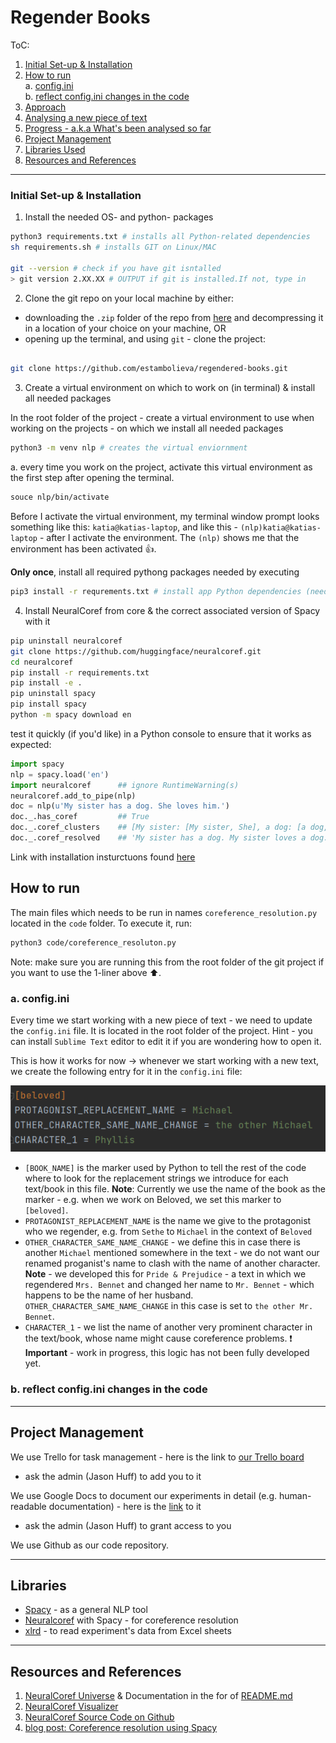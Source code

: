 # Regender Books

ToC:
1. [Initial Set-up & Installation](#initial-setup)
2. [How to run](#run)<br>
   a. [config.ini](#config)<br>
   b. [reflect config.ini changes in the code](#code-changes)
3. [Approach](#approach)
3. [Analysing a new piece of text](#continuing-work)
4. [Progress - a.k.a What's been analysed so far](#progress)
5. [Project Management](#management)
4. [Libraries Used](#libraries)
5. [Resources and References](#resources-and-references)

---


### Initial Set-up & Installation <a name="initial-setup"></a>

1. Install the needed OS- and python- packages

```sh
python3 requirements.txt # installs all Python-related dependencies
sh requirements.sh # installs GIT on Linux/MAC

git --version # check if you have git isntalled
> git version 2.XX.XX # OUTPUT if git is installed.If not, type in
```


2. Clone the git repo on your local machine by either:
- downloading the `.zip` folder of the repo from [here](https://github.com/estambolieva/regendered-books/archive/master.zip) and decompressing it in a location of your choice on your machine, OR
- opening up the terminal, and using `git` - clone the project:

```sh

git clone https://github.com/estambolieva/regendered-books.git
```


3. Create a virtual environment on which to work on (in terminal) & install all needed packages

In the root folder of the project - create a virtual environment to use when working on the projects - on which we install all needed packages

```sh
python3 -m venv nlp # creates the virtual enviornment
```

a. every time you work on the project, activate this virtual environment as the first step after opening the terminal. 

```sh
souce nlp/bin/activate
```

Before I activate the virtual environment, my terminal window prompt looks something like this: `katia@katias-laptop`, and like this - `(nlp)katia@katias-laptop` - after I activate the environment. The `(nlp)` shows me  that the environment has been activated :+1:.  

**Only once**, install all required pythong packages needed by executing

```sh
pip3 install -r requrements.txt # install app Python dependencies (needed packages)
```

4. Install NeuralCoref from core & the correct associated version of Spacy with it

```sh
pip uninstall neuralcoref
git clone https://github.com/huggingface/neuralcoref.git
cd neuralcoref
pip install -r requirements.txt
pip install -e .
pip uninstall spacy
pip install spacy
python -m spacy download en
```

test it quickly (if you'd like) in a Python console to ensure that it works as expected:

```py
import spacy
nlp = spacy.load('en')
import neuralcoref      ## ignore RuntimeWarning(s)
neuralcoref.add_to_pipe(nlp)
doc = nlp(u'My sister has a dog. She loves him.')
doc._.has_coref         ## True
doc._.coref_clusters    ## [My sister: [My sister, She], a dog: [a dog, him]]
doc._.coref_resolved    ## 'My sister has a dog. My sister loves a dog.'
```

Link with installation insturctuons found [here](https://github.com/huggingface/neuralcoref)


## How to run <a name="run"></a>

The main files which needs to be run in names `coreference_resolution.py` located in the `code` folder. To execute it, run:

```sh
python3 code/coreference_resoluton.py
```

Note: make sure you are running this from the root folder of the git project if you want to use the 1-liner above ⬆️. 


### a. config.ini <a name="config"></a>

Every time we start working with a new piece of text - we need to update the `config.ini` file. It is located in the root folder of the project. Hint - you can install `Sublime Text` editor to edit it if you are wondering how to open it. 

This is how it works for now -> whenever we start working with a new text, we create the following entry for it in the `config.ini` file:

![Config.ini for Rabbit Angstrom: Rabbit, Run](https://github.com/estambolieva/regendered-books/raw/master/imgs/beloved_config_ini.png)


- `[BOOK_NAME]` is the marker used by Python to tell the rest of the code where to look for the replacement strings we introduce for each text/book in this file. **Note**: Currently we use the name of the book as the marker - e.g. when we work on Beloved, we set this marker to `[beloved]`. 
- `PROTAGONIST_REPLACEMENT_NAME` is the name we give to the protagonist who we regender, e.g. from `Sethe` to `Michael` in the context of `Beloved`
- `OTHER_CHARACTER_SAME_NAME_CHANGE` - we define this in case there is another `Michael` mentioned somewhere in the text - we do not want our renamed proganist's name to clash with the name of another character. **Note** - we developed this for `Pride & Prejudice` - a text in which we regendered `Mrs. Bennet` and changed her name to `Mr. Bennet` - which happens to be the name of her husband. `OTHER_CHARACTER_SAME_NAME_CHANGE` in this case is set to `the other Mr. Bennet`.
- `CHARACTER_1` - we list the name of another very prominent character in the text/book, whose name might cause coreference problems. ❗ **Important** - work in progress, this logic has not been fully developed yet.


### b. reflect config.ini changes in the code <a name="code-changes"></a>



---

## Project Management <a name="management"></a>

We use Trello for task management - here is the link to [our Trello board](https://trello.com/b/WlGnaGox/regender-alpha)
- ask the admin (Jason Huff) to add you to it


We use Google Docs to document our experiments in detail (e.g. human-readable documentation) - here is the [link](https://drive.google.com/drive/u/0/folders/14XVle1QEer1k527lhCYV376f5qxTpUUY) to it
- ask the admin (Jason Huff) to grant access to you


We use Github as our code repository. 


---

## Libraries <a name="libraries"></a>

- [Spacy](https://spacy.io/) - as a general NLP tool
- [Neuralcoref](https://github.com/huggingface/neuralcoref) with Spacy - for coreference resolution
- [xlrd](https://pypi.org/project/xlrd/) - to read experiment's data from Excel sheets

---

## Resources and References <a name="resources-and-references"></a>

1. [NeuralCoref Universe](https://spacy.io/universe/project/neuralcoref) & Documentation in the for of [README.md](https://github.com/huggingface/neuralcoref)
2. [NeuralCoref Visualizer](https://spacy.io/universe/project/neuralcoref-vizualizer)
3. [NeuralCoref Source Code on Github](https://github.com/huggingface/neuralcoref)
4. [blog post: Coreference resolution using Spacy](https://www.rangakrish.com/index.php/2019/02/03/coreference-resolution-using-spacy/)